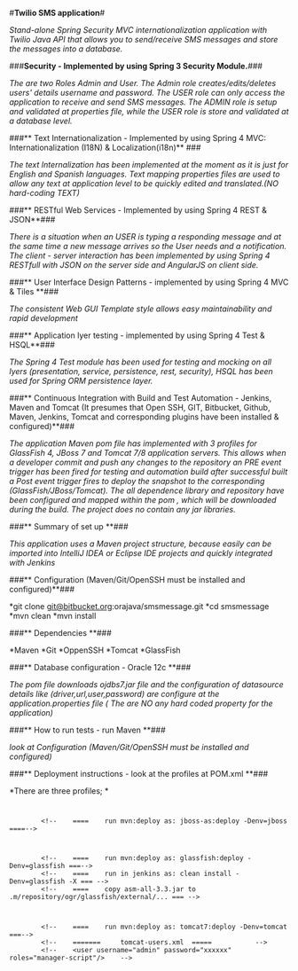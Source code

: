 #**Twilio SMS application**#

*Stand-alone Spring Security MVC internationalization application with Twilio Java API that allows you to send/receive SMS messages and store the messages into a database.*

###**Security - Implemented by using Spring 3 Security Module.**###

*The are two Roles Admin and User. The Admin role creates/edits/deletes users' details username and password. The USER role can only access the application to receive and send SMS messages. The ADMIN role is setup and validated at properties file, while the USER role is store and validated at a database level.*

###** Text Internationalization - Implemented by using Spring 4 MVC: Internationalization (I18N) & Localization(i18n)** ###

*The text Internalization has been implemented at the moment as it is just for English and Spanish languages. Text mapping properties files are used to allow any text at application level to be quickly edited and translated.(NO hard-coding TEXT)*

###** RESTful Web Services - Implemented by using Spring 4 REST & JSON**###

*There is a situation when an USER is typing a responding message and at the same time a new message arrives so the User needs and a notification. The client - server interaction has been implemented by using Spring 4 RESTfull with JSON on the server side and AngularJS on client side.*


###** User Interface Design Patterns - implemented by using Spring 4 MVC & Tiles **###

*The consistent Web GUI Template style allows easy maintainability and rapid development*

###** Application lyer testing - implemented by using Spring 4 Test & HSQL**###

*The Spring 4 Test module has been used for testing and mocking on all lyers (presentation, service, persistence, rest, security), HSQL has been used for Spring ORM persistence layer.*

###** Continuous Integration with Build and Test Automation - Jenkins, Maven and Tomcat (It presumes that Open SSH, GIT, Bitbucket, Github,  Maven, Jenkins, Tomcat and corresponding plugins have been installed & configured)**###

*The application Maven pom file has implemented with 3 profiles for GlassFish 4, JBoss 7 and Tomcat 7/8 application servers. This allows when a developer commit and push any changes to the repository an PRE event trigger has been fired for testing and automation build after successful built a Post event trigger fires to deploy the snapshot to the corresponding (GlassFish/JBoss/Tomcat). The all dependence library and repository have been configured and mapped within the pom , which will be downloaded during the build. The project does no contain any jar libraries.*

###** Summary of set up **###

*This application uses a Maven project structure, because easily can be imported into IntelliJ IDEA or Eclipse IDE projects and  quickly integrated with Jenkins*

###** Configuration (Maven/Git/OpenSSH must be installed and configured)**###

*git clone git@bitbucket.org:orajava/smsmessage.git
*cd smsmessage
*mvn clean
*mvn install

###** Dependencies **###

*Maven
*Git
*OppenSSH
*Tomcat
*GlassFish

###** Database configuration - Oracle 12c **###

*The pom file downloads ojdbs7.jar file and the configuration of datasource details like (driver,url,user,password) are configure at the application.properties file ( The are NO any hard coded property for the application)*

###** How to run tests - run Maven **###

*look at Configuration (Maven/Git/OpenSSH must be installed and configured)*

###** Deployment instructions - look at the profiles at POM.xml **###

*There are three profiles; *
#
<!--    ========    JBoss AS 7 Deployment   =========  -->
            <!--    ====    run mvn:deploy as: jboss-as:deploy -Denv=jboss ====-->
#
<!--    ========   GlassFish 4.1 Deployment   ==========  -->
            <!--    ====    run mvn:deploy as: glassfish:deploy -Denv=glassfish ===-->
            <!--    ====    run in jenkins as: clean install -Denv=glassfish -X === -->
            <!--    ====    copy asm-all-3.3.jar to .m/repository/ogr/glassfish/external/... === -->

#

 <!--    ========    Tomcat 8 Deployment   ==========  -->
            <!--    ====    run mvn:deploy as: tomcat7:deploy -Denv=tomcat ===-->
            <!--    =======     tomcat-users.xml  =====           -->
            <!--    <user username="admin" password="xxxxxx" roles="manager-script"/>    -->